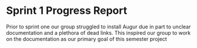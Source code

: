 # Sprint 1 Progress Report
Prior to sprint one our group struggled to install Augur due in part to unclear documentation and a plethora of dead links. 
This inspired our group to work on the documentation as our primary goal of this semester project
